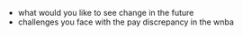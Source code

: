 - what would you like to see change in the future
- challenges you face with the pay discrepancy in the wnba